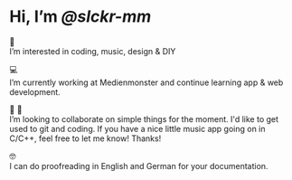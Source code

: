 # Hi, I’m *@slckr-mm*

👀<br>I’m interested in coding, music, design & DIY

💻<br>I’m currently working at Medienmonster and continue learning app & web development. 

🤜 🤛<br>I’m looking to collaborate on simple things for the moment. I'd like to get used to git and coding. If you have a nice little music app going on in C/C++, feel free to let me know! Thanks!

🤓<br>I can do proofreading in English and German for your documentation.

